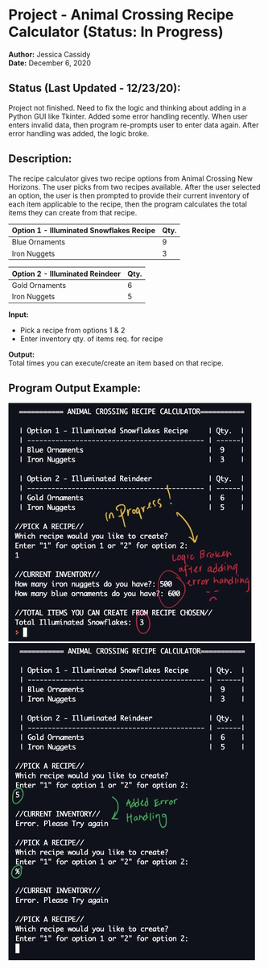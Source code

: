 # Project - Animal Crossing Recipe Calculator (Status: In Progress)
**Author:**     Jessica Cassidy\
**Date:**       December 6, 2020

## Status (Last Updated - 12/23/20): 
Project not finished. Need to fix the logic and thinking about adding in a Python GUI like Tkinter. Added some error handling recently. When user enters invalid data, then program re-prompts user to enter data again. After error handling was added, the logic broke. 

## Description: 
The recipe calculator gives two recipe options from Animal Crossing New Horizons. The user picks from two recipes available. After the user selected an option, the user is then prompted to provide their current inventory of each item applicable to the recipe, then the program calculates the total items they can create from that recipe.

| Option 1 - Illuminated Snowflakes Recipe     | Qty.  |
| -------------------------------------------- | ------|
| Blue Ornaments                               |  9    |
| Iron Nuggets                                 |  3    |

| Option 2 - Illuminated Reindeer              | Qty.  |
| -------------------------------------------- | ------|
| Gold Ornaments                               |  6    |
| Iron Nuggets                                 |  5    |


**Input:**      
- Pick a recipe from options 1 & 2
- Enter inventory qty. of items req. for recipe

**Output:**     
Total times you can execute/create an item based on that recipe.

## Program Output Example:
![](images/screenshot_program-output_1.jpeg)
![](images/screenshot_program-output_2.jpeg)


